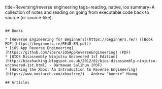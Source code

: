 title=Reversing/reverse engineering
tags=reading, native, ios
summary=A collection of notes and reading on going from executable code back to source (or source-like).
~~~~~~

## Books

* [Reverse Engineering for Beginners](https://beginners.re/) ([Book PDF](https://beginners.re/RE4B-EN.pdf))
* [iOS App Reverse Engineering](https://github.com/iosre/iOSAppReverseEngineering) (PDF)
* [BIOS Disassembly Ninjutsu Uncovered 1st Edition](http://bioshacking.blogspot.co.uk/2012/02/bios-disassembly-ninjutsu-uncovered-1st.html) - Darmawan Salihun (PDF)
* [Hacking the Xbox: An Introduction to Reverse Engineering](https://www.nostarch.com/xboxfree/) - Andrew "bunnie" Huang

## Articles
